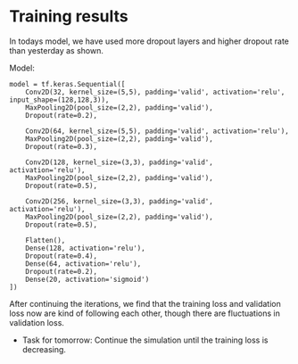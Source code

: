 # Training results

In todays model, we have used more dropout layers and higher dropout rate than yesterday as shown. 

Model:
```
model = tf.keras.Sequential([
    Conv2D(32, kernel_size=(5,5), padding='valid', activation='relu', input_shape=(128,128,3)),
    MaxPooling2D(pool_size=(2,2), padding='valid'),
    Dropout(rate=0.2),

    Conv2D(64, kernel_size=(5,5), padding='valid', activation='relu'),
    MaxPooling2D(pool_size=(2,2), padding='valid'),
    Dropout(rate=0.3),

    Conv2D(128, kernel_size=(3,3), padding='valid', activation='relu'),
    MaxPooling2D(pool_size=(2,2), padding='valid'),
    Dropout(rate=0.5),
    
    Conv2D(256, kernel_size=(3,3), padding='valid', activation='relu'),
    MaxPooling2D(pool_size=(2,2), padding='valid'),
    Dropout(rate=0.5),

    Flatten(),
    Dense(128, activation='relu'),
    Dropout(rate=0.4),
    Dense(64, activation='relu'),
    Dropout(rate=0.2),
    Dense(20, activation='sigmoid')
])
```
After continuing the iterations, we find that the training loss and validation loss now are kind of following each other, though there are fluctuations in validation loss.

- Task for tomorrow: Continue the simulation until the training loss is decreasing.
